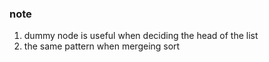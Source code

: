 ### note

1. dummy node is useful when deciding the head of the list
2. the same pattern when mergeing sort